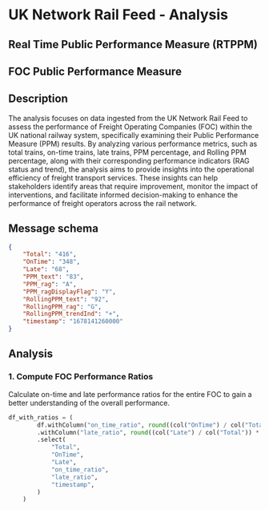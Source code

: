 # UK Network Rail Feed - Analysis 

## Real Time Public Performance Measure (RTPPM)

## FOC Public Performance Measure

## Description
The analysis focuses on data ingested from the UK Network Rail Feed to assess the performance of Freight Operating Companies (FOC) within the UK national railway system, specifically examining their Public Performance Measure (PPM) results. By analyzing various performance metrics, such as total trains, on-time trains, late trains, PPM percentage, and Rolling PPM percentage, along with their corresponding performance indicators (RAG status and trend), the analysis aims to provide insights into the operational efficiency of freight transport services. These insights can help stakeholders identify areas that require improvement, monitor the impact of interventions, and facilitate informed decision-making to enhance the performance of freight operators across the rail network.

## Message schema
```json
{
    "Total": "416",
    "OnTime": "348",
    "Late": "68",
    "PPM_text": "83",
    "PPM_rag": "A",
    "PPM_ragDisplayFlag": "Y",
    "RollingPPM_text": "92",
    "RollingPPM_rag": "G",
    "RollingPPM_trendInd": "+",
    "timestamp": "1678141260000"
}
```

## Analysis

### 1. Compute FOC Performance Ratios
Calculate on-time and late performance ratios for the entire FOC to gain a better understanding of the overall performance.

```python
df_with_ratios = (
        df.withColumn("on_time_ratio", round((col("OnTime") / col("Total")) * 100, 2))
        .withColumn("late_ratio", round((col("Late") / col("Total")) * 100, 2))
        .select(
            "Total",
            "OnTime",
            "Late",
            "on_time_ratio",
            "late_ratio",
            "timestamp",
        )
    )
```